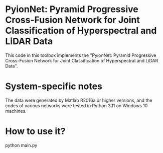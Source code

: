 # PyionNet: Pyramid Progressive Cross-Fusion Network for Joint Classification of Hyperspectral and LiDAR Data
This code in this toolbox implements the "PyionNet: Pyramid Progressive Cross-Fusion Network for Joint Classification of Hyperspectral and LiDAR Data".
# System-specific notes
The data were generated by Matlab R2016a or higher versions, and the codes of various networks were tested in Python 3.11 on Windows 10 machines.
# How to use it?
python main.py
